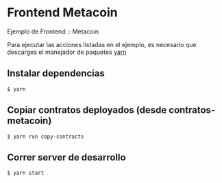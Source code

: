 # Frontend Metacoin
Ejemplo de Frontend :: Metacoin

Para ejecutar las acciones listadas en el ejemplo, es necesario que descarges el manejador de paquetes [yarn](https://yarnpkg.com/lang/en/docs/install/)

## Instalar dependencias
```
$ yarn
```

## Copiar contratos deployados (desde contratos-metacoin)
```
$ yarn run copy-contracts
```


## Correr server de desarrollo
```
$ yarn start
```
